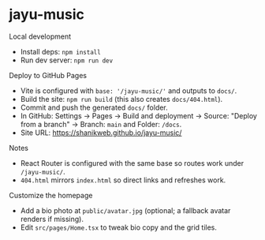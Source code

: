 # jayu-music

Local development
- Install deps: `npm install`
- Run dev server: `npm run dev`

Deploy to GitHub Pages
- Vite is configured with `base: '/jayu-music/'` and outputs to `docs/`.
- Build the site: `npm run build` (this also creates `docs/404.html`).
- Commit and push the generated `docs/` folder.
- In GitHub: Settings → Pages → Build and deployment → Source: "Deploy from a branch" → Branch: `main` and Folder: `/docs`.
- Site URL: https://shanikweb.github.io/jayu-music/

Notes
- React Router is configured with the same base so routes work under `/jayu-music/`.
- `404.html` mirrors `index.html` so direct links and refreshes work.

Customize the homepage
- Add a bio photo at `public/avatar.jpg` (optional; a fallback avatar renders if missing).
- Edit `src/pages/Home.tsx` to tweak bio copy and the grid tiles.
